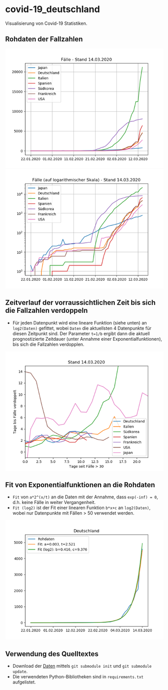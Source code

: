# covid-19_deutschland
Visualisierung von Covid-19 Statistiken.

## Rohdaten der Fallzahlen

![Fallzahlen](cases.png) ![Fallzahlen (log)](cases_log.png)

## Zeitverlauf der vorraussichtlichen Zeit bis sich die Fallzahlen verdoppeln

* Für jeden Datenpunkt wird eine lineare Funktion (siehe unten) an `log2(Daten)` gefittet, wobei `Daten` die aktuellsten 4 Datenpunkte für diesen Zeitpunkt sind. Der Parameter `t=1/b` ergibt dann die aktuell prognostizierte Zeitdauer (unter Annahme einer Exponentialfunktionen), bis sich die Fallzahlen verdopplen.

![Fallzahlen](tau.png)

## Fit von Exponentialfunktionen an die Rohdaten

* `Fit` von `a*2^(x/t)` an die Daten mit der Annahme, dass `exp(-inf) = 0`, d.h. keine Fälle in weiter Vergangenheit.
* `Fit (log2)` ist der Fit einer linearen Funktion `b*x+c` an `log2(Daten)`, wobei nur Datenpunkte mit Fällen > 50 verwendet werden.

![Fallzahlen](Deutschland_fit.png)

## Verwendung des Quelltextes

* Download der [Daten](https://github.com/CSSEGISandData/COVID-19) mittels `git submodule init` und `git submodule update`.
* Die verwendeten Python-Bibliotheken sind in `requirements.txt` aufgelistet.
